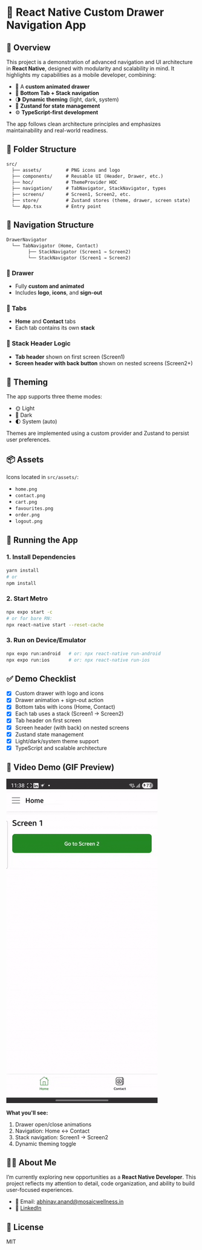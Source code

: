 # 📱 React Native Custom Drawer Navigation App

## 🚀 Overview

This project is a demonstration of advanced navigation and UI architecture in **React Native**, designed with modularity and scalability in mind. It highlights my capabilities as a mobile developer, combining:

- 🎨 A **custom animated drawer**
- 🧭 **Bottom Tab + Stack navigation**
- 🌗 **Dynamic theming** (light, dark, system)
- 🧠 **Zustand for state management**
- ⚙️ **TypeScript-first development**

The app follows clean architecture principles and emphasizes maintainability and real-world readiness.

## 📁 Folder Structure

```
src/
  ├── assets/         # PNG icons and logo
  ├── components/     # Reusable UI (Header, Drawer, etc.)
  ├── hoc/            # ThemeProvider HOC
  ├── navigation/     # TabNavigator, StackNavigator, types
  ├── screens/        # Screen1, Screen2, etc.
  ├── store/          # Zustand stores (theme, drawer, screen state)
  └── App.tsx         # Entry point
```

## 🧭 Navigation Structure

```
DrawerNavigator
  └── TabNavigator (Home, Contact)
        ├── StackNavigator (Screen1 → Screen2)
        └── StackNavigator (Screen1 → Screen2)
```

### 🔹 Drawer
- Fully **custom and animated**
- Includes **logo**, **icons**, and **sign-out**

### 🔹 Tabs
- **Home** and **Contact** tabs
- Each tab contains its own **stack**

### 🔹 Stack Header Logic
- **Tab header** shown on first screen (Screen1)
- **Screen header with back button** shown on nested screens (Screen2+)

## 🎨 Theming

The app supports three theme modes:

- 🌞 Light
- 🌙 Dark
- 🌓 System (auto)

Themes are implemented using a custom provider and Zustand to persist user preferences.

## 📦 Assets

Icons located in `src/assets/`:

- `home.png`
- `contact.png`
- `cart.png`
- `favourites.png`
- `order.png`
- `logout.png`

## 🧪 Running the App

### 1. Install Dependencies

```bash
yarn install
# or
npm install
```

### 2. Start Metro

```bash
npx expo start -c
# or for bare RN:
npx react-native start --reset-cache
```

### 3. Run on Device/Emulator

```bash
npx expo run:android   # or: npx react-native run-android
npx expo run:ios       # or: npx react-native run-ios
```

## ✅ Demo Checklist

- [x] Custom drawer with logo and icons
- [x] Drawer animation + sign-out action
- [x] Bottom tabs with icons (Home, Contact)
- [x] Each tab uses a stack (Screen1 → Screen2)
- [x] Tab header on first screen
- [x] Screen header (with back) on nested screens
- [x] Zustand state management
- [x] Light/dark/system theme support
- [x] TypeScript and scalable architecture

## 🎥 Video Demo (GIF Preview)

![Demo Preview](./assets/demo-preview.gif)

**What you'll see:**

1. Drawer open/close animations  
2. Navigation: Home ↔ Contact  
3. Stack navigation: Screen1 → Screen2  
4. Dynamic theming toggle

## 🙋‍♂️ About Me

I’m currently exploring new opportunities as a **React Native Developer**. This project reflects my attention to detail, code organization, and ability to build user-focused experiences.

- 📧 Email: abhinav.anand@mosaicwellness.in
- 💼 [LinkedIn](https://www.linkedin.com/in/abhinavanand1310)

## 📄 License

MIT